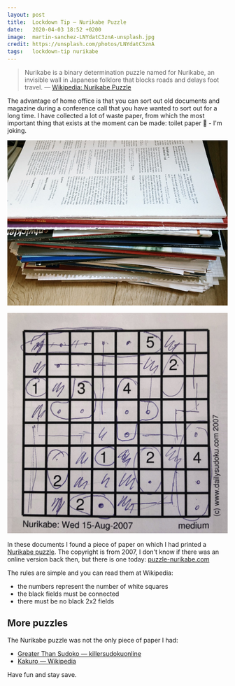 ```yaml
---
layout: post
title:  Lockdown Tip — Nurikabe Puzzle
date:   2020-04-03 18:52 +0200
image:  martin-sanchez-LNYdatC3znA-unsplash.jpg
credit: https://unsplash.com/photos/LNYdatC3znA
tags:   lockdown-tip nurikabe
---
```


> Nurikabe is a binary determination puzzle named for Nurikabe, an invisible wall in Japanese folklore that blocks roads and delays foot travel. — [Wikipedia: Nurikabe Puzzle](https://en.wikipedia.org/wiki/Nurikabe_(puzzle))

The advantage of home office is that you can sort out old documents and magazine during a conference call that you have wanted to sort out for a long time. I have collected a lot of waste paper, from which the most important thing that exists at the moment can be made: toilet paper 🧻 - I'm joking.

![old documents](/images/old_documents.jpg)

![Nurikabe puzzle from 2007](/images/nurikabe2007.jpg)

In these documents I found a piece of paper on which I had printed a [Nurikabe puzzle](https://en.wikipedia.org/wiki/Nurikabe_(puzzle)). The copyright is from 2007, I don't know if there was an online version back then, but there is one today: [puzzle-nurikabe.com](https://www.puzzle-nurikabe.com/)

The rules are simple and you can read them at Wikipedia:

- the numbers represent the number of white squares
- the black fields must be connected
- there must be no black 2x2 fields

## More puzzles

The Nurikabe puzzle was not the only piece of paper I had:

- [Greater Than Sudoko — killersudokuonline](https://www.killersudokuonline.com/)
- [Kakuro — Wikipedia](https://en.wikipedia.org/wiki/Kakuro)

Have fun and stay save.
